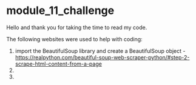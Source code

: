 # module_11_challenge

Hello and thank you for taking the time to read my code.

The following websites were used to help with coding:
1. import the BeautifulSoup library and create a BeautifulSoup object - https://realpython.com/beautiful-soup-web-scraper-python/#step-2-scrape-html-content-from-a-page
2. 
3. 
